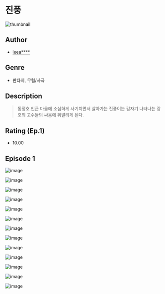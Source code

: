 # 진풍
![thumbnail](https://image-comic.pstatic.net/user_contents_data/challenge_comic/2023/05/23/332826/upload_4063432344460145970_480x623.jpeg)

## Author
- [leea****](https://comic.naver.com/artistTitle?id=332826)

## Genre
- 판타지, 무협/사극

## Description
> 동정호 인근 마을에 소심하게 사기치면서 살아가는 진풍이는 갑자기 나타나는 강호의 고수들의 싸움에 휘말리게 된다.


## Rating (Ep.1)
- 10.00

## Episode 1
![image](https://image-comic.pstatic.net/user_contents_data/challenge_comic/2023/05/23/332826/upload_7090463949746944355.jpeg)

![image](https://image-comic.pstatic.net/user_contents_data/challenge_comic/2023/05/23/332826/upload_4123101762526852403.jpeg)

![image](https://image-comic.pstatic.net/user_contents_data/challenge_comic/2023/05/23/332826/upload_7089285079991738982.jpeg)

![image](https://image-comic.pstatic.net/user_contents_data/challenge_comic/2023/05/23/332826/upload_3977912365183558197.jpeg)

![image](https://image-comic.pstatic.net/user_contents_data/challenge_comic/2023/05/23/332826/upload_3631137383601484851.jpeg)

![image](https://image-comic.pstatic.net/user_contents_data/challenge_comic/2023/05/23/332826/upload_3774405054270234935.jpeg)

![image](https://image-comic.pstatic.net/user_contents_data/challenge_comic/2023/05/23/332826/upload_3991423344521326945.jpeg)

![image](https://image-comic.pstatic.net/user_contents_data/challenge_comic/2023/05/23/332826/upload_7293914093803877432.jpeg)

![image](https://image-comic.pstatic.net/user_contents_data/challenge_comic/2023/05/23/332826/upload_7004004948814946865.jpeg)

![image](https://image-comic.pstatic.net/user_contents_data/challenge_comic/2023/05/23/332826/upload_7365137158516193633.jpeg)

![image](https://image-comic.pstatic.net/user_contents_data/challenge_comic/2023/05/23/332826/upload_3977067905085419826.jpeg)

![image](https://image-comic.pstatic.net/user_contents_data/challenge_comic/2023/05/23/332826/upload_7305456758212081249.jpeg)

![image](https://image-comic.pstatic.net/user_contents_data/challenge_comic/2023/05/23/332826/upload_7305464656643056182.jpeg)
